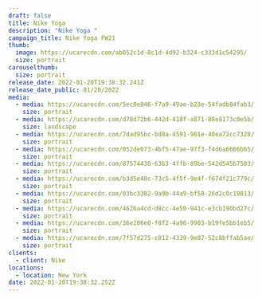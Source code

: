 ```yaml
---
draft: false
title: Nike Yoga
description: "Nike Yoga "
campaign_title: Nike Yoga FW21
thumb:
  image: https://ucarecdn.com/ab052c1d-8c1d-4d92-b324-c333d1c54295/
  size: portrait
carouselthumb:
  size: portrait
release_date: 2022-01-20T19:38:32.241Z
release_date_public: 01/20/2022
media:
  - media: https://ucarecdn.com/5ec0e846-f7a9-49ae-b23e-54fadb84fab3/
    size: portrait
  - media: https://ucarecdn.com/d78d72b6-442d-418f-a871-88e8173c0e5b/
    size: landscape
  - media: https://ucarecdn.com/7dad95bc-bd8a-4591-901e-40ea72cc7328/
    size: portrait
  - media: https://ucarecdn.com/052de073-4bf5-47ae-97f3-f4d6a6666b65/
    size: portrait
  - media: https://ucarecdn.com/87574430-63b3-4ffb-89be-542d545b7503/
    size: portrait
  - media: https://ucarecdn.com/b3d5e40c-73c5-4f5f-9e4f-f674f21c779c/
    size: portrait
  - media: https://ucarecdn.com/03bc3382-9a9b-44a9-bf58-26d2c0c19013/
    size: portrait
  - media: https://ucarecdn.com/4626a4cd-d8cc-4e50-941c-e3cb190bd27c/
    size: portrait
  - media: https://ucarecdn.com/36e206e0-f8f2-4a96-9903-b19fe5bb1eb5/
    size: portrait
  - media: https://ucarecdn.com/7f57d275-c812-4339-9e87-52c8bffab5ae/
    size: portrait
clients:
  - client: Nike
locations:
  - location: New York
date: 2022-01-20T19:38:32.252Z
---
```

